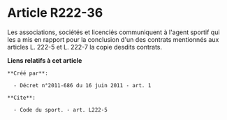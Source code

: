# Article R222-36

Les associations, sociétés et licenciés communiquent à l'agent sportif qui les a mis en rapport pour la conclusion d'un des
contrats mentionnés aux articles L. 222-5 et L. 222-7 la copie desdits contrats.

**Liens relatifs à cet article**

	**Créé par**:

	  - Décret n°2011-686 du 16 juin 2011 - art. 1

	**Cite**:

	  - Code du sport. - art. L222-5
